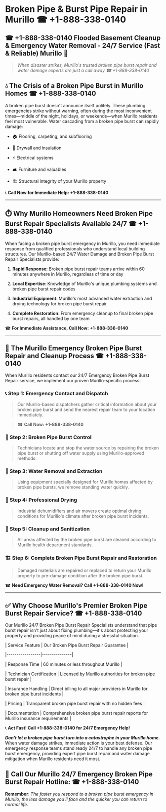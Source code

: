 # Broken Pipe & Burst Pipe Repair in Murillo ☎ +1-888-338-0140  
## ☎ +1-888-338-0140 Flooded Basement Cleanup & Emergency Water Removal - 24/7 Service (Fast & Reliable) Murillo 🚨  

> *When disaster strikes, Murillo's trusted broken pipe burst repair and water damage experts are just a call away ☎ +1-888-338-0140*  

## 💧 The Crisis of a Broken Pipe Burst in Murillo Homes ☎ +1-888-338-0140  

A broken pipe burst doesn't announce itself politely. These plumbing emergencies strike without warning, often during the most inconvenient times—middle of the night, holidays, or weekends—when Murillo residents feel most vulnerable. Water cascading from a broken pipe burst can rapidly damage:  

* 🏠 Flooring, carpeting, and subflooring  
* 🧱 Drywall and insulation  
* ⚡ Electrical systems  
* 🛋️ Furniture and valuables  
* 🏗️ Structural integrity of your Murillo property  

📞 **Call Now for Immediate Help: +1-888-338-0140**  

---  

## ⏱️ Why Murillo Homeowners Need Broken Pipe Burst Repair Specialists Available 24/7 ☎ +1-888-338-0140  

When facing a broken pipe burst emergency in Murillo, you need immediate response from qualified professionals who understand local building structures. Our Murillo-based 24/7 Water Damage and Broken Pipe Burst Repair Specialists provide:  

1. **Rapid Response**: Broken pipe burst repair teams arrive within 60 minutes anywhere in Murillo, regardless of time or day  
2. **Local Expertise**: Knowledge of Murillo's unique plumbing systems and broken pipe burst repair codes  
3. **Industrial Equipment**: Murillo's most advanced water extraction and drying technology for broken pipe burst repair  
4. **Complete Restoration**: From emergency cleanup to final broken pipe burst repairs, all handled by one team  

☎ **For Immediate Assistance, Call Now: +1-888-338-0140**  

---  

## 🔧 The Murillo Emergency Broken Pipe Burst Repair and Cleanup Process ☎ +1-888-338-0140  

When Murillo residents contact our 24/7 Emergency Broken Pipe Burst Repair service, we implement our proven Murillo-specific process:  

### 📞 Step 1: Emergency Contact and Dispatch  
> Our Murillo-based dispatchers gather critical information about your broken pipe burst and send the nearest repair team to your location immediately.  
> ☎ **Call Now: +1-888-338-0140**  

### 🚿 Step 2: Broken Pipe Burst Control  
> Technicians locate and stop the water source by repairing the broken pipe burst or shutting off water supply using Murillo-approved methods.  

### 🌊 Step 3: Water Removal and Extraction  
> Using equipment specially designed for Murillo homes affected by broken pipe bursts, we remove standing water quickly.  

### 💨 Step 4: Professional Drying  
> Industrial dehumidifiers and air movers create optimal drying conditions for Murillo's climate after broken pipe burst incidents.  

### 🧼 Step 5: Cleanup and Sanitization  
> All areas affected by the broken pipe burst are cleaned according to Murillo health department standards.  

### 🏗️ Step 6: Complete Broken Pipe Burst Repair and Restoration  
> Damaged materials are repaired or replaced to return your Murillo property to pre-damage condition after the broken pipe burst.  

☎ **Need Emergency Water Removal? Call +1-888-338-0140 Now!**  

---  

## ✅ Why Choose Murillo's Premier Broken Pipe Burst Repair Service? ☎ +1-888-338-0140  

Our Murillo 24/7 Broken Pipe Burst Repair Specialists understand that pipe burst repair isn't just about fixing plumbing—it's about protecting your property and providing peace of mind during a stressful situation.  

| Service Feature | Our Broken Pipe Burst Repair Guarantee |  
|-----------------|---------------|  
| Response Time | 60 minutes or less throughout Murillo |  
| Technician Certification | Licensed by Murillo authorities for broken pipe burst repair |  
| Insurance Handling | Direct billing to all major providers in Murillo for broken pipe burst incidents |  
| Pricing | Transparent broken pipe burst repair with no hidden fees |  
| Documentation | Comprehensive broken pipe burst repair reports for Murillo insurance requirements |  

📞 **Act Fast! Call +1-888-338-0140 for 24/7 Emergency Help!**  

***Don't let a broken pipe burst turn into a catastrophe in your Murillo home.*** When water damage strikes, immediate action is your best defense. Our emergency response teams stand ready 24/7 to handle any broken pipe burst emergency, providing expert pipe burst repair and water damage mitigation when Murillo residents need it most.  

## 📱 Call Our Murillo 24/7 Emergency Broken Pipe Burst Repair Hotline: ☎ +1-888-338-0140  

**Remember**: *The faster you respond to a broken pipe burst emergency in Murillo, the less damage you'll face and the quicker you can return to normal life.*